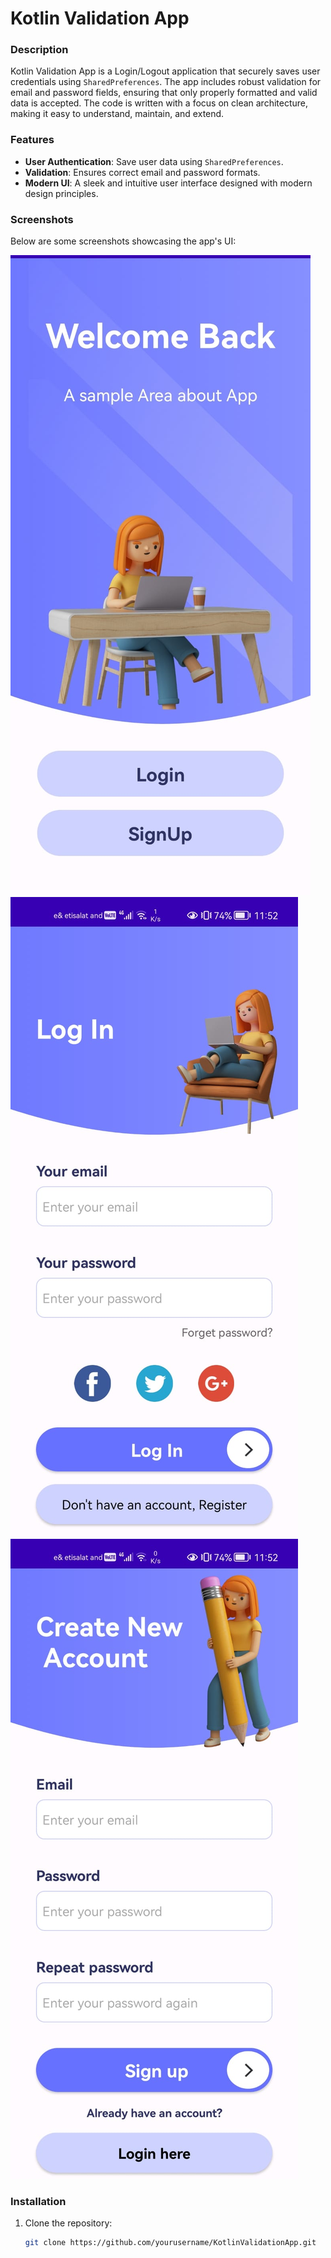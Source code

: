 # Kotlin Validation App

### Description
Kotlin Validation App is a Login/Logout application that securely saves user credentials using `SharedPreferences`. The app includes robust validation for email and password fields, ensuring that only properly formatted and valid data is accepted. The code is written with a focus on clean architecture, making it easy to understand, maintain, and extend.

### Features
- **User Authentication**: Save user data using `SharedPreferences`.
- **Validation**: Ensures correct email and password formats.
- **Modern UI**: A sleek and intuitive user interface designed with modern design principles.

### Screenshots
Below are some screenshots showcasing the app's UI:

![Welcome Screen](app/ScreenShots/Welcome.jpg)
![Login Screen](app/ScreenShots/LogIn.jpg)
![Register Screen](app/ScreenShots/Register.jpg)


### Installation
1. Clone the repository:
   ```bash
   git clone https://github.com/yourusername/KotlinValidationApp.git
